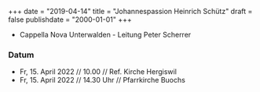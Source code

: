 ﻿+++
date = "2019-04-14"
title = "Johannespassion Heinrich Schütz"
draft = false
publishdate = "2000-01-01"
+++



* Cappella Nova Unterwalden - Leitung Peter Scherrer

### Datum

* Fr, 15. April 2022 // 10.00 // Ref. Kirche Hergiswil
* Fr, 15. April 2022 // 14.30 Uhr // Pfarrkirche Buochs

